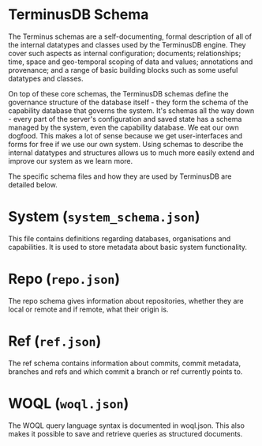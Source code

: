 # TerminusDB Schema

The Terminus schemas are a self-documenting, formal description of all
of the internal datatypes and classes used by the TerminusDB
engine. They cover such aspects as internal configuration; documents;
relationships; time, space and geo-temporal scoping of data and
values; annotations and provenance; and a range of basic building
blocks such as some useful datatypes and classes.

On top of these core schemas, the TerminusDB schemas define the
governance structure of the database itself - they form the schema of
the capability database that governs the system. It's schemas all the
way down - every part of the server's configuration and saved state
has a schema managed by the system, even the capability database. We
eat our own dogfood. This makes a lot of sense because we get
user-interfaces and forms for free if we use our own system. Using
schemas to describe the internal datatypes and structures allows us to
much more easily extend and improve our system as we learn more.

The specific schema files and how they are used by TerminusDB are
detailed below.

# System (`system_schema.json`)

This file contains definitions regarding databases, organisations and
capabilities. It is used to store metadata about basic system
functionality.

# Repo (`repo.json`)

The repo schema gives information about repositories, whether they are
local or remote and if remote, what their origin is.

# Ref (`ref.json`)

The ref schema contains information about commits, commit metadata,
branches and refs and which commit a branch or ref currently points
to.

# WOQL (`woql.json`)

The WOQL query language syntax is documented in woql.json. This also
makes it possible to save and retrieve queries as structured
documents.
